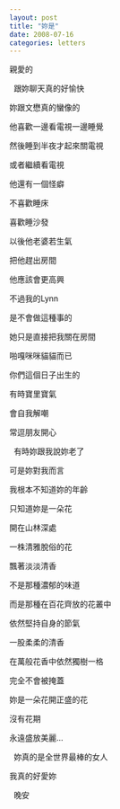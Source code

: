 ```yaml
---
layout: post
title: "妳是"
date: 2008-07-16
categories: letters
---
```



親愛的


 
跟妳聊天真的好愉快


妳跟文懋真的蠻像的


他喜歡一邊看電視一邊睡覺


然後睡到半夜才起來關電視


或者繼續看電視


他還有一個怪癖


不喜歡睡床


喜歡睡沙發


以後他老婆若生氣


把他趕出房間


他應該會更高興


不過我的Lynn


是不會做這種事的


她只是直接把我關在房間


啪嘎咪咪貓貓而已


你們這個日子出生的


有時寶里寶氣


會自我解嘲


常逗朋友開心


 
有時妳跟我說妳老了


可是妳對我而言


我根本不知道妳的年齡


只知道妳是一朵花


開在山林深處


一株清雅脫俗的花


飄著淡淡清香


不是那種濃郁的味道


而是那種在百花齊放的花叢中


依然堅持自身的節氣


一股柔柔的清香


在萬般花香中依然獨樹一格


完全不會被掩蓋


妳是一朵花開正盛的花


沒有花期


永遠盛放美麗...


 
妳真的是全世界最棒的女人


我真的好愛妳

 
晚安
